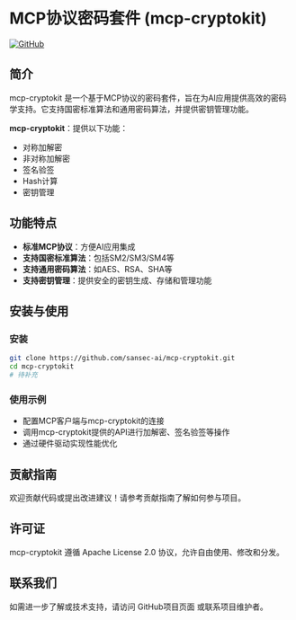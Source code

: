 # MCP协议密码套件 (mcp-cryptokit)

[![GitHub](https://img.shields.io/github/license/sansec-ai/mcp-cryptokit)](https://github.com/sansec-ai/mcp-cryptokit)

## 简介

mcp-cryptokit 是一个基于MCP协议的密码套件，旨在为AI应用提供高效的密码学支持。它支持国密标准算法和通用密码算法，并提供密钥管理功能。

**mcp-cryptokit**：提供以下功能：
  - 对称加解密
  - 非对称加解密
  - 签名验签
  - Hash计算
  - 密钥管理

## 功能特点

- **标准MCP协议**：方便AI应用集成
- **支持国密标准算法**：包括SM2/SM3/SM4等
- **支持通用密码算法**：如AES、RSA、SHA等
- **支持密钥管理**：提供安全的密钥生成、存储和管理功能

## 安装与使用

### 安装

```bash
git clone https://github.com/sansec-ai/mcp-cryptokit.git
cd mcp-cryptokit
# 待补充
```
### 使用示例
- 配置MCP客户端与mcp-cryptokit的连接
- 调用mcp-cryptokit提供的API进行加解密、签名验签等操作
- 通过硬件驱动实现性能优化

## 贡献指南
欢迎贡献代码或提出改进建议！请参考贡献指南了解如何参与项目。
## 许可证
mcp-cryptokit 遵循 Apache License 2.0 协议，允许自由使用、修改和分发。
## 联系我们
如需进一步了解或技术支持，请访问 GitHub项目页面 或联系项目维护者。